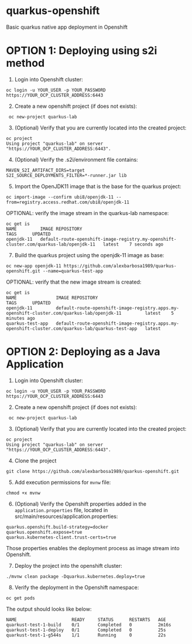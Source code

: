 # quarkus-openshift
Basic quarkus native app deployment in Openshift

# OPTION 1: Deploying using s2i method

1. Login into Openshift cluster:
~~~
oc login -u YOUR_USER -p YOUR_PASSWORD https://YOUR_OCP_CLUSTER_ADDRESS:6443
~~~

2. Create a new openshift project (if does not exists):
~~~
 oc new-project quarkus-lab
~~~

3. (Optional) Verify that you are currently located into the created project:
~~~
oc project
Using project "quarkus-lab" on server "https://YOUR_OCP_CLUSTER_ADDRESS:6443".
~~~

4. (Optional) Verify the .s2i/environment file contains:
~~~
MAVEN_S2I_ARTIFACT_DIRS=target
S2I_SOURCE_DEPLOYMENTS_FILTER=*-runner.jar lib
~~~

5. Import the OpenJDK11 image that is the base for the quarkus project:
~~~
oc import-image --confirm ubi8/openjdk-11 --from=registry.access.redhat.com/ubi8/openjdk-11
~~~
OPTIONAL: verify the image stream in the quarkus-lab namespace:
~~~
oc get is
NAME         IMAGE REPOSITORY                                                                         TAGS      UPDATED
openjdk-11   default-route-openshift-image-registry.my-openshift-cluster.com/quarkus-lab/openjdk-11   latest    7 seconds ago
~~~

7. Build the quarkus project using the openjdk-11 image as base:
~~~
oc new-app openjdk-11 https://github.com/alexbarbosa1989/quarkus-openshift.git --name=quarkus-test-app
~~~
OPTIONAL: verify that the new image stream is created:
~~~
oc get is
NAME               IMAGE REPOSITORY                                                                                    TAGS      UPDATED
openjdk-11         default-route-openshift-image-registry.apps.my-openshift-cluster.com/quarkus-lab/openjdk-11         latest    5 minutes ago
quarkus-test-app   default-route-openshift-image-registry.apps.my-openshift-cluster.com/quarkus-lab/quarkus-test-app   latest  
~~~

# OPTION 2: Deploying as a Java Application

1. Login into Openshift cluster:
~~~
oc login -u YOUR_USER -p YOUR_PASSWORD https://YOUR_OCP_CLUSTER_ADDRESS:6443
~~~

2. Create a new openshift project (if does not exists):
~~~
 oc new-project quarkus-lab
~~~

3. (Optional) Verify that you are currently located into the created project:
~~~
oc project
Using project "quarkus-lab" on server "https://YOUR_OCP_CLUSTER_ADDRESS:6443".
~~~

4. Clone the project 
~~~
git clone https://github.com/alexbarbosa1989/quarkus-openshift.git
~~~

5. Add execution permissions for `mvnw` file:
~~~
chmod +x mvnw
~~~

6. (Optional) Verify the Openshift properties added in the `application.properties` file, located in src/main/resources/application.properties:
~~~
quarkus.openshift.build-strategy=docker
quarkus.openshift.expose=true
quarkus.kubernetes-client.trust-certs=true
~~~

Those properties enables the deployment process as image stream into Openshift.

7. Deploy the project into the openshift cluster:
~~~
./mvnw clean package -Dquarkus.kubernetes.deploy=true
~~~

8. Verify the deployment in the Openshift namespace:
~~~
oc get pods
~~~
The output should looks like below:
~~~
NAME                     READY     STATUS      RESTARTS   AGE
quarkust-test-1-build    0/1       Completed   0          2m16s
quarkust-test-1-deploy   0/1       Completed   0          25s
quarkust-test-1-g544s    1/1       Running     0          22s
~~~

 
